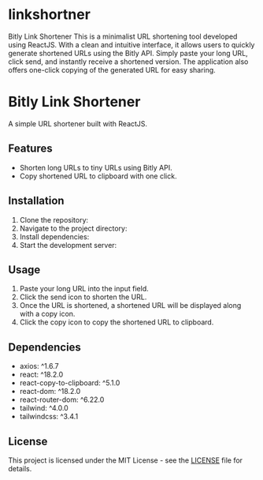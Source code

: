 # linkshortner
Bitly Link Shortener This is a minimalist URL shortening tool developed using ReactJS. With a clean and intuitive interface, it allows users to quickly generate shortened URLs using the Bitly API. Simply paste your long URL, click send, and instantly receive a shortened version.  The application also offers one-click copying of the generated URL for easy sharing.

# Bitly Link Shortener

A simple URL shortener built with ReactJS.

## Features

- Shorten long URLs to tiny URLs using Bitly API.
- Copy shortened URL to clipboard with one click.

## Installation

1. Clone the repository:
2. Navigate to the project directory:
3. Install dependencies: 
4. Start the development server:

## Usage

1. Paste your long URL into the input field.
2. Click the send icon to shorten the URL.
3. Once the URL is shortened, a shortened URL will be displayed along with a copy icon.
4. Click the copy icon to copy the shortened URL to clipboard.

## Dependencies

- axios: ^1.6.7
- react: ^18.2.0
- react-copy-to-clipboard: ^5.1.0
- react-dom: ^18.2.0
- react-router-dom: ^6.22.0
- tailwind: ^4.0.0
- tailwindcss: ^3.4.1

## License

This project is licensed under the MIT License - see the [LICENSE](LICENSE) file for details.


